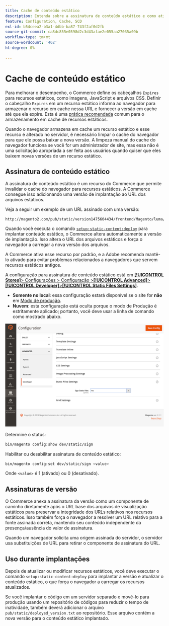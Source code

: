 ```yaml
---
title: Cache de conteúdo estático
description: Entenda sobre a assinatura de conteúdo estático e como ativar ou desativar o recurso.
feature: Configuration, Cache, SCD
exl-id: b54ceea2-b3a1-4dbb-ba87-743f2af0d2fb
source-git-commit: ca8dc855e0598d2c3d43afae2e055aa27035a09b
workflow-type: tm+mt
source-wordcount: '462'
ht-degree: 0%

---
```


# Cache de conteúdo estático

Para melhorar o desempenho, o Commerce define os cabeçalhos `Expires` para recursos estáticos, como imagens, JavaScript e arquivos CSS.
Definir o cabeçalho `Expires` em um recurso estático informa ao navegador para armazenar o recurso em cache nessa URL e fornecer a versão em cache até que ela expire.
Esta é uma [prática recomendada](https://developer.yahoo.com/performance/rules.html#expires=) comum para o armazenamento em cache de recursos estáticos.

Quando o navegador armazena em cache um recurso estático e esse recurso é alterado no servidor, é necessário limpar o cache do navegador para que ele possa baixar a nova versão.
A limpeza manual do cache do navegador funciona se você for um administrador de site, mas essa não é uma solicitação apropriada a ser feita aos usuários quando quiser que eles baixem novas versões de um recurso estático.

## Assinatura de conteúdo estático

A assinatura de conteúdo estático é um recurso do Commerce que permite invalidar o cache do navegador para recursos estáticos.
A Commerce consegue isso adicionando uma versão de implantação ao URL dos arquivos estáticos.

Veja a seguir um exemplo de um URL assinado com uma versão:

```
http://magento2.com/pub/static/version1475604434/frontend/Magento/luma/en_US/images/logo.svg
```

Quando você executa o comando [`setup:static-content:deploy`](../cli/static-view-file-deployment.md) para implantar conteúdo estático, o Commerce altera automaticamente a versão de implantação.
Isso altera o URL dos arquivos estáticos e força o navegador a carregar a nova versão dos arquivos.

A Commerce ativa esse recurso por padrão, e a Adobe recomenda mantê-lo ativado para evitar problemas relacionados a navegadores que servem recursos estáticos antigos.

A configuração para assinatura de conteúdo estático está em [**[!UICONTROL Stores]**> Configurações > Configuração >**[!UICONTROL Advanced]**>**[!UICONTROL Developer]**>**[!UICONTROL Static Files Settings]**](https://docs.magento.com/user-guide/system/static-file-signature.html).

- **Somente no local**: essa configuração estará disponível se o site for **não** em [Modo de produção](https://experienceleague.adobe.com/docs/commerce-operations/configuration-guide/setup/application-modes.html#production-mode).
- **Nuvem**: esta configuração está oculta porque o modo de Produção é estritamente aplicado; portanto, você deve usar a linha de comando como mostrado abaixo.

![Configurações de Arquivos Estáticos](../../assets/configuration/static-files-settings.png)

Determine o status:

```bash
bin/magento config:show dev/static/sign
```

Habilitar ou desabilitar assinatura de conteúdo estático:

```bash
bin/magento config:set dev/static/sign <value>
```

Onde `<value>` é 1 (ativado) ou 0 (desativado).

## Assinaturas de versão

O Commerce anexa a assinatura da versão como um componente de caminho diretamente após o URL base dos arquivos de visualização estáticos para preservar a integridade dos URLs relativos nos recursos estáticos.
Isso também força o navegador a resolver um URL relativo para a fonte assinada correta, mantendo seu conteúdo independente da presença/ausência do valor de assinatura.

Quando um navegador solicita uma origem assinada do servidor, o servidor usa substituições de URL para retirar o componente de assinatura do URL.

## Uso durante implantações

Depois de atualizar ou modificar recursos estáticos, você deve executar o comando `setup:static-content:deploy` para implantar a versão e atualizar o conteúdo estático, o que força o navegador a carregar os recursos atualizados.

Se você implantar o código em um servidor separado e movê-lo para produção usando um repositório de códigos para reduzir o tempo de inatividade, também deverá adicionar o arquivo `pub/static/deployed_version.txt` ao repositório.
Esse arquivo contém a nova versão para o conteúdo estático implantado.
